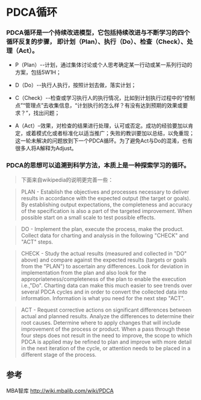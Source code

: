 # PDCA循环
### PDCA循环是一个持续改进模型，它包括持续改进与不断学习的四个循环反复的步骤， 即计划（Plan）、执行（Do）、检查（Check）、处理（Act）。

* P（Plan）--计划，通过集体讨论或个人思考确定某一行动或某一系列行动的方案，包括5W1H；

* D（Do）--执行人执行，按照计划去做，落实计划；

* C（Check）--检查或学习执行人的执行情况，比如到计划执行过程中的“控制点”“管理点”去收集信息，“计划执行的怎么样？有没有达到预期的效果或要求？”，找出问题；

* A（Act）–效果，对检查的结果进行处理，认可或否定。成功的经验要加以肯定，或着模式化或者标准化以适当推广；失败的教训要加以总结，以免重现；这一轮未解决的问题放到下一个PDCA循环。为了避免Act与Do的混淆，也有很多人将A解释为Adjust。

### PDCA的思想可以追溯到科学方法，本质上是一种探索学习的循环。

> 下面来自wikipedia的说明更完善一些：

> PLAN - Establish the objectives and processes necessary to deliver results in accordance with the expected output (the target or goals). By establishing output expectations, the completeness and accuracy of the specification is also a part of the targeted improvement. When possible start on a small scale to test possible effects.

> DO - Implement the plan, execute the process, make the product. Collect data for charting and analysis in the following "CHECK" and "ACT" steps.

> CHECK - Study the actual results (measured and collected in "DO" above) and compare against the expected results (targets or goals from the "PLAN") to ascertain any differences. Look for deviation in implementation from the plan and also look for the appropriateness/completeness of the plan to enable the execution i.e.,"Do". Charting data can make this much easier to see trends over several PDCA cycles and in order to convert the collected data into information. Information is what you need for the next step "ACT".

> ACT - Request corrective actions on significant differences between actual and planned results. Analyze the differences to determine their root causes. Determine where to apply changes that will include improvement of the process or product. When a pass through these four steps does not result in the need to improve, the scope to which PDCA is applied may be refined to plan and improve with more detail in the next iteration of the cycle, or attention needs to be placed in a different stage of the process.

## 参考
MBA智库 http://wiki.mbalib.com/wiki/PDCA

